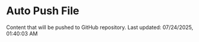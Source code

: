 # Auto Push File

Content that will be pushed to GitHub repository.
Last updated: 07/24/2025, 01:40:03 AM